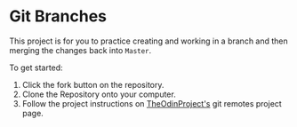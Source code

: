# Git Branches

This project is for you to practice creating and working in a branch and then merging the changes back into `Master`.

To get started:

1. Click the fork button on the repository.
2. Clone the Repository onto your computer.
3. Follow the project instructions on [TheOdinProject's](http://www.theodinproject.com/) git remotes project page.


